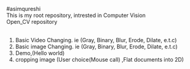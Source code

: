 #asimqureshi
<br>
This is my root repository, intrested in Computer Vision 
<br>
Open_CV repository<br>
<br>
  1. Basic Video Changing. ie (Gray, Binary, Blur, Erode, Dilate, e.t.c)<br>
  2. Basic image Changing. ie (Gray, Binary, Blur, Erode, Dilate, e.t.c)<br>
  3. Demo,(Hello world)<br>
  4. cropping image (User choice(Mouse call) ,Flat documents into 2D)<br>
